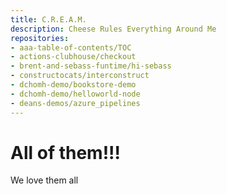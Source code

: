 ```yaml
---
title: C.R.E.A.M.
description: Cheese Rules Everything Around Me
repositories:
- aaa-table-of-contents/TOC
- actions-clubhouse/checkout
- brent-and-sebass-funtime/hi-sebass
- constructocats/interconstruct
- dchomh-demo/bookstore-demo
- dchomh-demo/helloworld-node
- deans-demos/azure_pipelines
---
```


# All of them!!! 

We love them all 

